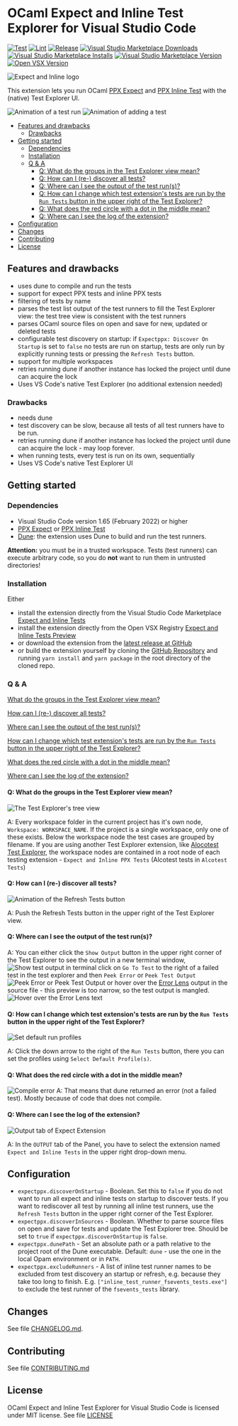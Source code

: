 # OCaml Expect and Inline Test Explorer for Visual Studio Code

[![Test](https://github.com/Release-Candidate/vscode-ocaml-expect-inline/actions/workflows/test.yml/badge.svg)](https://github.com/Release-Candidate/vscode-ocaml-expect-inline/actions/workflows/test.yml)
[![Lint](https://github.com/Release-Candidate/vscode-ocaml-expect-inline/actions/workflows/lint.yml/badge.svg)](https://github.com/Release-Candidate/vscode-ocaml-expect-inline/actions/workflows/lint.yml)
[![Release](https://github.com/Release-Candidate/vscode-ocaml-expect-inline/actions/workflows/release.yml/badge.svg)](https://github.com/Release-Candidate/vscode-ocaml-expect-inline/actions/workflows/release.yml)
[![Visual Studio Marketplace Downloads](https://img.shields.io/visual-studio-marketplace/d/Release-Candidate.vscode-ocaml-expect-inline)](https://marketplace.visualstudio.com/items?itemName=release-candidate.vscode-ocaml-expect-inline)
[![Visual Studio Marketplace Installs](https://img.shields.io/visual-studio-marketplace/i/Release-Candidate.vscode-ocaml-expect-inline)](https://marketplace.visualstudio.com/items?itemName=release-candidate.vscode-ocaml-expect-inline)
[![Visual Studio Marketplace Version](https://img.shields.io/visual-studio-marketplace/v/Release-Candidate.vscode-ocaml-expect-inline)](https://marketplace.visualstudio.com/items?itemName=release-candidate.vscode-ocaml-expect-inline)
[![Open VSX Version](https://img.shields.io/open-vsx/v/Release-Candidate/vscode-ocaml-expect-inline)](https://open-vsx.org/extension/Release-Candidate/vscode-ocaml-expect-inline)

![Expect and Inline logo](./images/inline_ppx_banner.png)

This extension lets you run OCaml [PPX Expect](https://github.com/janestreet/ppx_expect) and [PPX Inline Test](https://github.com/janestreet/ppx_inline_test) with the (native) Test Explorer UI.

![Animation of a test run](https://raw.githubusercontent.com/Release-Candidate/vscode-ocaml-expect-inline/main/images/run_tests.gif)
![Animation of adding a test](https://raw.githubusercontent.com/Release-Candidate/vscode-ocaml-expect-inline/main/images/add_test.gif)

- [Features and drawbacks](#features-and-drawbacks)
  - [Drawbacks](#drawbacks)
- [Getting started](#getting-started)
  - [Dependencies](#dependencies)
  - [Installation](#installation)
  - [Q \& A](#q--a)
    - [Q: What do the groups in the Test Explorer view mean?](#q-what-do-the-groups-in-the-test-explorer-view-mean)
    - [Q: How can I (re-) discover all tests?](#q-how-can-i-re--discover-all-tests)
    - [Q: Where can I see the output of the test run(s)?](#q-where-can-i-see-the-output-of-the-test-runs)
    - [Q: How can I change which test extension's tests are run by the `Run Tests` button in the upper right of the Test Explorer?](#q-how-can-i-change-which-test-extensions-tests-are-run-by-the-run-tests-button-in-the-upper-right-of-the-test-explorer)
    - [Q: What does the red circle with a dot in the middle mean?](#q-what-does-the-red-circle-with-a-dot-in-the-middle-mean)
    - [Q: Where can I see the log of the extension?](#q-where-can-i-see-the-log-of-the-extension)
- [Configuration](#configuration)
- [Changes](#changes)
- [Contributing](#contributing)
- [License](#license)

## Features and drawbacks

- uses dune to compile and run the tests
- support for expect PPX tests and inline PPX tests
- filtering of tests by name
- parses the test list output of the test runners to fill the Test Explorer view: the test tree view is consistent with the test runners
- parses OCaml source files on open and save for new, updated or deleted tests
- configurable test discovery on startup: if `Expectppx: Discover On Startup` is set to `false` no tests are run on startup, tests are only run by explicitly running tests or pressing the `Refresh Tests` button.
- support for multiple workspaces
- retries running dune if another instance has locked the project until dune can acquire the lock
- Uses VS Code's native Test Explorer (no additional extension needed)

### Drawbacks

- needs dune
- test discovery can be slow, because all tests of all test runners have to be run.
- retries running dune if another instance has locked the project until dune can acquire the lock - may loop forever.
- when running tests, every test is run on its own, sequentially
- Uses VS Code's native Test Explorer UI

## Getting started

### Dependencies

- Visual Studio Code version 1.65 (February 2022) or higher
- [PPX Expect](https://github.com/janestreet/ppx_expect) or [PPX Inline Test](https://github.com/janestreet/ppx_inline_test)
- [Dune](https://dune.build/): the extension uses Dune to build and run the test runners.

**Attention:** you must be in a trusted workspace. Tests (test runners) can execute arbitrary code, so you do **not** want to run them in untrusted directories!

### Installation

Either

- install the extension directly from the Visual Studio Code Marketplace [Expect and Inline Tests](https://marketplace.visualstudio.com/items?itemName=release-candidate.vscode-ocaml-expect-inline)
- install the extension directly from the Open VSX Registry [Expect and Inline Tests
Preview
](https://open-vsx.org/extension/Release-Candidate/vscode-ocaml-expect-inline)
- or download the extension from the [latest release at GitHub](https://github.com/Release-Candidate/vscode-ocaml-expect-inline/releases/latest)
- or build the extension yourself by cloning the [GitHub Repository](https://github.com/Release-Candidate/vscode-ocaml-expect-inline) and running `yarn install` and `yarn package` in the root directory of the cloned repo.

### Q & A

[What do the groups in the Test Explorer view mean?](#q-what-do-the-groups-in-the-test-explorer-view-mean)

[How can I (re-) discover all tests?](#q-how-can-i-re--discover-all-tests)

[Where can I see the output of the test run(s)?](#q-where-can-i-see-the-output-of-the-test-runs)

[How can I change which test extension's tests are run by the `Run Tests` button in the upper right of the Test Explorer?](#q-how-can-i-change-which-test-extensions-tests-are-run-by-the-run-tests-button-in-the-upper-right-of-the-test-explorer)

[What does the red circle with a dot in the middle mean?](#q-what-does-the-red-circle-with-a-dot-in-the-middle-mean)

[Where can I see the log of the extension?](#q-where-can-i-see-the-log-of-the-extension)

#### Q: What do the groups in the Test Explorer view mean?

![The Test Explorer's tree view](https://raw.githubusercontent.com/Release-Candidate/vscode-ocaml-expect-inline/main/images/treeview.png)

A: Every workspace folder in the current project has it's own node, `Workspace: WORKSPACE_NAME`. If the project is a single workspace, only one of these exists. Below the workspace node the test cases are grouped by filename. If you are using another Test Explorer extension, like [Alocotest Test Explorer](https://marketplace.visualstudio.com/items?itemName=release-candidate.vscode-ocaml-alcotest-test-adapter), the workspace nodes are contained in a root node of each testing extension - `Expect and Inline PPX Tests` (Alcotest tests in `Alcotest Tests`)

#### Q: How can I (re-) discover all tests?

![Animation of the Refresh Tests button](https://raw.githubusercontent.com/Release-Candidate/vscode-ocaml-expect-inline/main/images/refresh_tests.gif)

A: Push the Refresh Tests button in the upper right of the Test Explorer view.

#### Q: Where can I see the output of the test run(s)?

A: You can either click the `Show Output` button in the upper right corner of the Test Explorer to see the output in a new terminal window,
![Show test output in terminal](https://raw.githubusercontent.com/Release-Candidate/vscode-ocaml-expect-inline/main/images/test_output_terminal.png)
click on `Go To Test` to the right of a failed test in the test explorer and then `Peek Error` or `Peek Test Output`
![Peek Error or Peek Test Output](https://raw.githubusercontent.com/Release-Candidate/vscode-ocaml-expect-inline/main/images/peek_error.png)
or hover over the [Error Lens](https://marketplace.visualstudio.com/items?itemName=usernamehw.errorlens) output in the source file - this preview is too narrow, so the test output is mangled.
![Hover over the Error Lens text](https://raw.githubusercontent.com/Release-Candidate/vscode-ocaml-expect-inline/main/images/hover_error_lens.png)

#### Q: How can I change which test extension's tests are run by the `Run Tests` button in the upper right of the Test Explorer?

![Set default run profiles](https://raw.githubusercontent.com/Release-Candidate/vscode-ocaml-expect-inline/main/images/run_profiles.png)

A: Click the down arrow to the right of the `Run Tests` button, there you can set the profiles using `Select Default Profile(s)`.

#### Q: What does the red circle with a dot in the middle mean?

![Compile error](https://raw.githubusercontent.com/Release-Candidate/vscode-ocaml-expect-inline/main/images/compile_error.png)
A: That means that dune returned an error (not a failed test). Mostly because of code that does not compile.

#### Q: Where can I see the log of the extension?

![Output tab of Expect Extension](https://raw.githubusercontent.com/Release-Candidate/vscode-ocaml-expect-inline/main/images/output.png)

A: In the `OUTPUT` tab of the Panel, you have to select the extension named `Expect and Inline Tests` in the upper right drop-down menu.

## Configuration

- `expectppx.discoverOnStartup` - Boolean. Set this to `false` if you do not want to run all expect and inline tests on startup to discover tests. If you want to rediscover all test by running all inline test runners, use the `Refresh Tests` button in the upper right corner of the Test Explorer.
- `expectppx.discoverInSources` - Boolean. Whether to parse source files on open and save for tests and update the Test Explorer tree. Should be set to `true` if `expectppx.discoverOnStartup` is `false`.
- `expectppx.dunePath` - Set an absolute path or a path relative to the project root of the Dune executable. Default: `dune` - use the one in the local Opam environment or in `PATH`.
- `expectppx.excludeRunners` - A list of inline test runner names to be excluded from test discovery an startup or refresh, e.g. because they take too long to finish. E.g. `["inline_test_runner_fsevents_tests.exe"]` to exclude the test runner of the `fsevents_tests` library.

## Changes

See file [CHANGELOG.md](CHANGELOG.md).

## Contributing

See file [CONTRIBUTING.md](CONTRIBUTING.md)

## License

OCaml Expect and Inline Test Explorer for Visual Studio Code is licensed under MIT license. See file [LICENSE](LICENSE)
